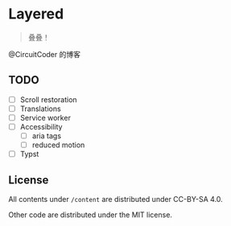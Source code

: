 # Layered

> 叠叠！

@CircuitCoder 的博客

## TODO

- [ ] Scroll restoration
- [ ] Translations
- [ ] Service worker
- [ ] Accessibility
  - [ ] aria tags
  - [ ] reduced motion
- [ ] Typst

## License

All contents under `/content` are distributed under CC-BY-SA 4.0.

Other code are distributed under the MIT license.
